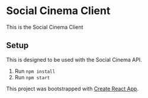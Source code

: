 # Social Cinema Client

This is the Social Cinema Client

## Setup

This is designed to be used with the Social Cinema API.

1. Run `npm install`
2. Run `npm start`

This project was bootstrapped with [Create React App](https://github.com/facebook/create-react-app).
